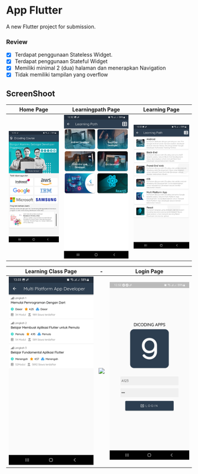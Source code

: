 # App Flutter

A new Flutter project for submission.

### Review
- [x] Terdapat penggunaan Stateless Widget.
- [x] Terdapat penggunaan Stateful Widget
- [x] Memiliki minimal 2 (dua) halaman dan menerapkan Navigation
- [x] Tidak memiliki tampilan yang overflow

## ScreenShoot



  Home Page                 |   Learningpath Page        |  Learning Page
:-------------------------:|:-------------------------:|:-------------------------:
![](screenshots/2.jpg)|![](screenshots/3.jpg)|![](screenshots/4.jpg)

 Learning Class Page     |   -        |   Login Page
:-------------------------:|:-------------------------:|:-------------------------:
![](screenshots/5.jpg)|![](/1.jpg)|![](screenshots/1.jpg)
